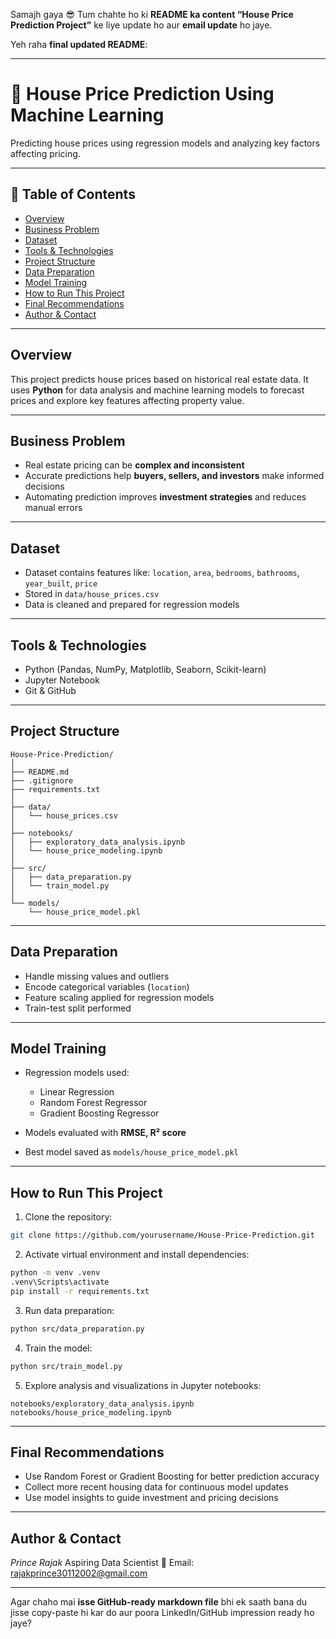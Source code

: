 Samajh gaya 😎 Tum chahte ho ki **README ka content “House Price Prediction Project”** ke liye update ho aur **email update** ho jaye.

Yeh raha **final updated README**:

---

# 🧾 House Price Prediction Using Machine Learning

Predicting house prices using regression models and analyzing key factors affecting pricing.

---

## 📌 Table of Contents

* <a href="#overview">Overview</a>
* <a href="#business-problem">Business Problem</a>
* <a href="#dataset">Dataset</a>
* <a href="#tools--technologies">Tools & Technologies</a>
* <a href="#project-structure">Project Structure</a>
* <a href="#data-preparation">Data Preparation</a>
* <a href="#model-training">Model Training</a>
* <a href="#how-to-run-this-project">How to Run This Project</a>
* <a href="#final-recommendations">Final Recommendations</a>
* <a href="#author--contact">Author & Contact</a>

---

<h2><a class="anchor" id="overview"></a>Overview</h2>

This project predicts house prices based on historical real estate data.
It uses **Python** for data analysis and machine learning models to forecast prices and explore key features affecting property value.

---

<h2><a class="anchor" id="business-problem"></a>Business Problem</h2>

* Real estate pricing can be **complex and inconsistent**
* Accurate predictions help **buyers, sellers, and investors** make informed decisions
* Automating prediction improves **investment strategies** and reduces manual errors

---

<h2><a class="anchor" id="dataset"></a>Dataset</h2>

* Dataset contains features like: `location`, `area`, `bedrooms`, `bathrooms`, `year_built`, `price`
* Stored in `data/house_prices.csv`
* Data is cleaned and prepared for regression models

---

<h2><a class="anchor" id="tools--technologies"></a>Tools & Technologies</h2>

* Python (Pandas, NumPy, Matplotlib, Seaborn, Scikit-learn)
* Jupyter Notebook
* Git & GitHub

---

<h2><a class="anchor" id="project-structure"></a>Project Structure</h2>

```
House-Price-Prediction/
│
├── README.md
├── .gitignore
├── requirements.txt
│
├── data/
│   └── house_prices.csv
│
├── notebooks/
│   ├── exploratory_data_analysis.ipynb
│   └── house_price_modeling.ipynb
│
├── src/
│   ├── data_preparation.py
│   └── train_model.py
│
└── models/
    └── house_price_model.pkl
```

---

<h2><a class="anchor" id="data-preparation"></a>Data Preparation</h2>

* Handle missing values and outliers
* Encode categorical variables (`location`)
* Feature scaling applied for regression models
* Train-test split performed

---

<h2><a class="anchor" id="model-training"></a>Model Training</h2>

* Regression models used:

  * Linear Regression
  * Random Forest Regressor
  * Gradient Boosting Regressor
* Models evaluated with **RMSE, R² score**
* Best model saved as `models/house_price_model.pkl`

---

<h2><a class="anchor" id="how-to-run-this-project"></a>How to Run This Project</h2>

1. Clone the repository:

```bash
git clone https://github.com/yourusername/House-Price-Prediction.git
```

2. Activate virtual environment and install dependencies:

```bash
python -m venv .venv
.venv\Scripts\activate
pip install -r requirements.txt
```

3. Run data preparation:

```bash
python src/data_preparation.py
```

4. Train the model:

```bash
python src/train_model.py
```

5. Explore analysis and visualizations in Jupyter notebooks:

```
notebooks/exploratory_data_analysis.ipynb
notebooks/house_price_modeling.ipynb
```

---

<h2><a class="anchor" id="final-recommendations"></a>Final Recommendations</h2>

* Use Random Forest or Gradient Boosting for better prediction accuracy
* Collect more recent housing data for continuous model updates
* Use model insights to guide investment and pricing decisions

---

<h2><a class="anchor" id="author--contact"></a>Author & Contact</h2>

*Prince Rajak*
Aspiring Data Scientist
📧 Email: [rajakprince30112002@gmail.com](mailto:rajakprince30112002@gmail.com)

---

Agar chaho mai **isse GitHub-ready markdown file** bhi ek saath bana du jisse copy-paste hi kar do aur poora LinkedIn/GitHub impression ready ho jaye?
